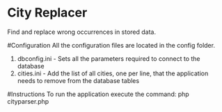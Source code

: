 # City Replacer
Find and replace wrong occurrences in stored data.

#Configuration
All the configuration files are located in the config folder.
1. dbconfig.ini - Sets all the parameters required to connect to the database
2. cities.ini - Add the list of all cities, one per line, that the application needs to remove from the database tables

#Instructions
To run the application execute the command: php cityparser.php

